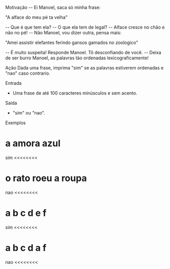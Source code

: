 Motivação
-- Ei Manoel, saca só minha frase:

"A alface do meu pé ta velha"

-- Que é que tem ela?
-- O que ela tem de legal?
-- Alface cresce no chão e não no pé!
-- Não Manoel, vou dizer outra, pensa mais:

"Amei assistir elefantes ferindo gansos gamados no zoologico"

-- É muito suspeita! Responde Manoel. Tô desconfiando de você.
-- Deixa de ser burro Manoel, as palavras tão ordenadas lexicograficamente!

Ação
Dada uma frase, imprima "sim" se as palavras estiverem ordenadas e "nao" caso contrario.

Entrada

- Uma frase de até 100 caracteres minúsculos e sem acento.

Saída

- "sim" ou "nao".

Exemplos

>>>>>>>>
a amora azul
========
sim
<<<<<<<<

>>>>>>>>
o rato roeu a roupa
========
nao
<<<<<<<<

>>>>>>>>
a b c d e f
========
sim
<<<<<<<<

>>>>>>>>
a b c d a f
========
nao
<<<<<<<<